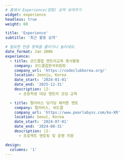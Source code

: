 ```yaml
---
# 홈에서 Experience(경험) 요약 보여주기
widget: experience
headless: true
weight: 60

title: 'Experience'
subtitle: '최근 활동 요약'

# 필요한 만큼 항목을 줄이거나 늘리세요.
date_format: Jan 2006
experience:
  - title: 코드클럽 앤트리교육 봉사활동
    company: 코드클럽한국위원회
    company_url: 'https://codeclubkorea.org/'
    location: Jeonju, Korea
    date_start: '2024-01-01'
    date_end: '2025-12-31'
    description: |2-
      - 초등학생 대상 엔트리 코딩 교육

  - title: 펄어비스 딩가딩 해커톤 멘토
    company: 펄어비스, 씨드콥
    company_url: 'https://www.pearlabyss.com/ko-KR'
    location: Seoul, Korea
    date_start: '2024-07-01'
    date_end: '2024-08-31'
    description: |2-
      - 프로젝트 멘토링 및 운영 지원

design:
  columns: '1'
---
```


